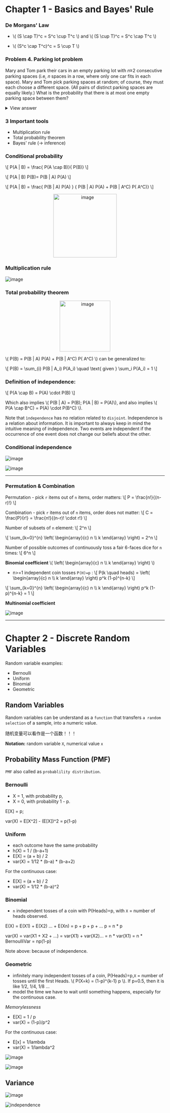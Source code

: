 # Chapter 1 - Basics and Bayes' Rule

### De Morgans' Law

- \\( (S \cap T)^c = S^c \cup T^c \\) and \\( (S \cup T)^c = S^c \cap T^c \\)

- \\( (S^c \cap T^c)^c = S \cup T \\)

### Problem 4. Parking lot problem

Mary and Tom park their cars in an empty parking lot with 𝑛≥2 consecutive parking spaces (i.e, 𝑛 spaces in a row, where only one car fits in each space). Mary and Tom pick parking spaces at random; of course, they must each choose a different space. (All pairs of distinct parking spaces are equally likely.) What is the probability that there is at most one empty parking space between them?

<details>
<summary>View answer</summary>

- when first car is at head or tail, second car has 2 configurations for each case (gives 4 configurations)
- when first car is at head+1 or tail-1, second har has 3 configurations for each case (gives 6 configurations)
- when first car is at the rest of the place, second car has 4 configurations for each case, giving 4*(n-4) configurations
- the total number of all possible configurations is n*(n-1)
- so the answer should be (4*(n-4)+ 4 +6)/(n*(n-1))

</details>

### 3 Important tools
- Multiplication rule
- Total probability theorem
- Bayes' rule (-> inference)

### Conditional probability

\\[
P(A | B) = \frac{ P(A \cap B)}{ P(B)}
\\]

\\[
P(A | B) P(B)= P(B | A) P(A)
\\]

\\[
P(A | B) = \frac{ P(B | A) P(A) } { P(B | A) P(A) + P(B | A^C) P( A^C)}
\\]

<p align="center">
<img src="https://user-images.githubusercontent.com/161689/118391403-61c83f00-b634-11eb-930a-5a3485b787e7.png" width="200" alt="image"/>
</p>

### Multiplication rule 

![image](https://user-images.githubusercontent.com/161689/118391741-35152700-b636-11eb-8693-2175e57036bc.png)


### Total probability theorem


<p align="center">
<img src="https://user-images.githubusercontent.com/161689/118392492-51b35e00-b63a-11eb-91a8-d213871c1a12.png" width="160" alt="image"/>
</p>


\\(
P(B) = P(B | A) P(A) + P(B | A^C) P( A^C)
\\) can be generalized to:

\\[
P(B) = \sum_{i} P(B | A_i) P(A_i) \quad \text{ given } \sum_i P(A_i) = 1
\\]

### Definition of independence:
\\[
P(A \cap B) = P(A) \cdot P(B)
\\]

Which also implies \\( P(B | A) = P(B); P(A | B) = P(A)\\), and also implies
\\( P(A \cap B^C) = P(A) \cdot P(B^C) \\).

Note that `ìndependence` has no relation related to `disjoint`.
Independence is a relation about information. It is important 
to always keep in mind the intuitive meaning of independence.
Two events are independent if the occurrence of one event 
does not change our beliefs about the other.

### Conditional independence

![image](https://user-images.githubusercontent.com/161689/118397477-80d6c900-b654-11eb-8200-a9ad148dc8a6.png)

![image](https://user-images.githubusercontent.com/161689/118397652-651ff280-b655-11eb-9b29-42c8a4bfa275.png)

---

### Permutation & Combination

Permutation - pick `r` items out of `n` items, order matters:
\\[
P = \frac{n!}{(n-r)!}
\\]

Combination - pick `r` items out of `n` items, order does not matter:
\\[
C = \frac{P}{r!} = \frac{n!}{(n-r)! \cdot r!}
\\]

Number of subsets of `n` element:
\\[
2^n
\\]

\\[
\sum_{k=0}^{n} \left(
    \begin{array}{c}
      n \\\\
      k
    \end{array}
  \right) = 2^n
\\]

Number of possible outcomes of continuously toss a fair 6-faces dice for `n` times:
\\[
6^n
\\]

**Binomial coefficient** \\( \left( \begin{array}{c} n \\\\ k  \end{array} \right) \\)
- n>=1 independent coin tosses `P(H)=p` :
\\[
P(k \quad heads) = \left(
    \begin{array}{c}
      n \\\\
      k
    \end{array}
  \right) p^k (1-p)^{n-k} 
\\]

\\[
\sum_{k=0}^{n} \left(
    \begin{array}{c}
      n \\\\
      k
    \end{array}
  \right) p^k (1-p)^{n-k} = 1
\\]

**Multinomial coefficient**

![image](https://user-images.githubusercontent.com/161689/118716976-bf6fad80-b825-11eb-9182-4b8f74994077.png)

---

# Chapter 2 - Discrete Random Variables

Random variable examples:
- Bernoulli
- Uniform
- Binomial 
- Geometric

## Random Variables
Random variables can be understand as a `function` that
transfers `a random selection` of a sample, into a 
numeric value.

随机变量可以看作是一个函数！！！

**Notation:** random variable `X`, numerical value `x`

## Probability Mass Function (PMF)
`PMF` also called as `probablility distribution`.

### Bernoulli
- X = 1, with probability p,
- X = 0, with probability 1 - p.

E[X] = p;

var(X) = E[X^2] - (E[X])^2 = p(1-p)

### Uniform
- each outcome have the same probability
- h(X) = 1 / (b-a+1)
- E[X] = (a + b) / 2
- var(X) = 1/12 * (b-a) * (b-a+2)

For the continuous case:
- E[X] = (a + b) / 2
- var(X) = 1/12 * (b-a)^2

### Binomial
- `n` independent tosses of a coin with P(Heads)=p,
with `X` = number of heads observed.

E(X) = E(X1) + E(X2) ... + E(Xn) = p + p + p + ... p = n * p

var(X) = var(X1 + X2 + ...) = var(X1) + var(X2)... 
= n * var(X1) = n * BernoulliVar = np(1-p)

Note above: because of independence.

### Geometric 
- infinitely many independent tosses of a coin,
P(Heads)=p,`X` = number of tosses until the first Heads.
\\( P(X=k) = (1-p)^{k-1} p \\). If p=0.5, then it is like 
1/2, 1/4, 1/8 ... 
- model the time we have to wait until something happens, especially 
for the continuous case.

*Memorylessness*

- E[X] = 1 / p
- var(X) = (1-p)/p^2

For the continuous case:
- E[x] = 1/lambda
- var(X) = 1/lambda^2

![image](https://user-images.githubusercontent.com/161689/120707865-1da1bf00-c4bb-11eb-97db-41c577f516c5.png)

![image](https://user-images.githubusercontent.com/161689/123541710-25fdba80-d746-11eb-8f2d-6e455fa48a63.png)


## Variance

![image](https://user-images.githubusercontent.com/161689/120107513-94f4ed00-c161-11eb-8339-80539c5681be.png)

![independence](https://user-images.githubusercontent.com/161689/122638344-dee34a00-d0f3-11eb-9110-e9865fc4f380.png)

